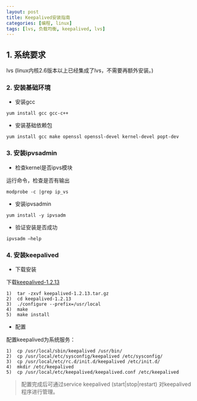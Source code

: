 ```yaml
---
layout: post
title: Keepalived安装指南
categories: [编程, linux]
tags: [lvs, 负载均衡, keepalived, lvs]
---
```



## 1. 系统要求
lvs (linux内核2.6版本以上已经集成了lvs，不需要再额外安装。)

### 2. 安装基础环境
* 安装gcc

```
yum install gcc gcc-c++
```

* 安装基础依赖包

```
yum install gcc make openssl openssl-devel kernel-devel popt-dev
```

### 3. 安装ipvsadmin

* 检查kernel是否ipvs模块

运行命令，检查是否有输出
```
modprobe -c |grep ip_vs
```

* 安装ipvsadmin

```
yum install -y ipvsadm
```

* 验证安装是否成功

```
ipvsadm –help
```

### 4. 安装keepalived
* 下载安装

下载[keepalived-1.2.13](http://www.keepalived.org/software/keepalived-1.2.13.tar.gz)
```
1)  tar -zxvf keepalived-1.2.13.tar.gz
2)  cd keepalived-1.2.13
3)  ./configure --prefix=/usr/local
4)  make
5)  make install
```

* 配置

配置keepalived为系统服务：
```
1)  cp /usr/local/sbin/keepalived /usr/bin/
2)  cp /usr/local/etc/sysconfig/keepalived /etc/sysconfig/
3)  cp /usr/local/etc/rc.d/init.d/keepalived /etc/init.d/
4)  mkdir /etc/keepalived
5)  cp /usr/local/etc/keepalived/keepalived.conf /etc/keepalived
```
> 配置完成后可通过service keepalived (start|stop|restart) 对keepalived程序进行管理。